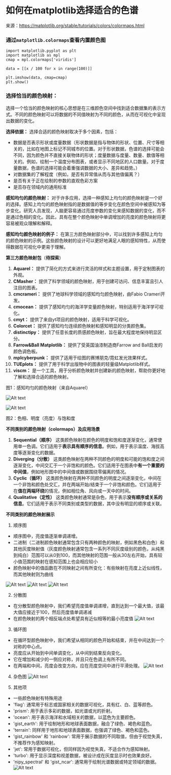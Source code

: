 # 如何在matplotlib选择适合的色谱  

来源：https://matplotlib.org/stable/tutorials/colors/colormaps.html
### 通过```matplotlib.colormaps```查看内置颜色图  

```
import matplotlib.pyplot as plt
import matplotlib as mpl
cmap = mpl.colormaps['viridis']

data = [[x / 100 for x in range(100)]]

plt.imshow(data, cmap=cmap)
plt.show()
```

### 选择恰当的颜色映射：
选择一个恰当的颜色映射的核心思想是在三维颜色空间中找到适合数据集的表示方式。不同的颜色映射可以将数据的不同值映射为不同的颜色，从而在可视化中呈现出数据的变化。

**选择依据：** 
选择合适的颜色映射取决于多个因素，包括：
- 数据是否表示形状或度量数据（形状数据是指与物体的形状、位置、尺寸等相关的，比如在地图上标记不同城市的位置。对于形状数据，色谱的选择可能会不同，因为颜色并不直接关联物体的形状；度量数据与度量、数量、数值等相关的。例如，绘制一个温度分布图表，或者显示不同地区的人口数量。对于度量数据，色谱的选择可能会着重强调数据的大小、差异和趋势。）
- 对数据集的了解程度（例如，是否有异常值从而与其他值偏离？）
- 是否有关于正在绘制的参数的直观色彩方案
- 是否存在领域内的通用标准

**感知均匀的颜色映射：** 
对于许多应用，选择一种感知上均匀的颜色映射是一个好的选择。感知上均匀的颜色映射指的是数据值的等步变化在颜色空间中被感知为等步变化。研究人员发现，人脑更容易通过亮度参数的变化来感知数据的变化，而不是通过色相的变化。因此，具有在整个颜色映射中单调增加的亮度的颜色映射将更容易被观众理解和解释。
    
**感知均匀颜色映射的例子：** 
在第三方颜色映射部分中，可以找到许多感知上均匀的颜色映射的示例。这些颜色映射的设计可以更好地满足人眼的感知特性，从而使得数据在可视化中更易于理解。

**第三方颜色映射包**（**待探索**）
1. **Aquarel：** 提供了简化的方式来进行灵活的样式和主题设置，用于定制图表的外观。  
2. **CMasher：** 提供了科学领域的颜色映射，用于创建可访问、信息丰富且引人注目的图表。
3. **cmcrameri：** 提供了地球科学领域的感知均匀颜色映射，由Fabio Crameri开发。
4. **cmocean：** 提供了感知均匀的海洋学变量颜色映射，特别适用于海洋学可视化。
5. **cmyt：** 提供了来自yt项目的颜色映射，适用于科学可视化。
6. **Colorcet：** 提供了感知均匀连续颜色映射和感知明显的分类颜色集。
7. **distinctipy：** 提供了任意长度的质感颜色映射，旨在最大程度地保持明显区分。
8. **Farrow&Ball Matplotlib：** 提供了受英国油漆制造商Farrow and Ball启发的颜色调色板。
9. **mplcyberpunk：** 提供了适用于绘图的赛博朋克/霓虹发光效果样式。
10. **TUEplots：** 提供了用于科学出版物中的图表的轻量级Matplotlib样式。
11. **viscm：** 是一个工具，用于分析颜色映射并创建新的颜色映射，帮助你更好地了解和选择合适的颜色映射。

图1：感知均匀的颜色映射（来自Aquarel）

![Alt text](pics/20230818134801.png)



![Alt text](pics/20230818134938.png)

图2：色相、明度（亮度）与饱和度

**不同类别的颜色映射（colormaps）及应用场景**
1. **Sequential（顺序）** 
这类颜色映射在颜色的明度和饱和度逐渐变化，通常使用单一色调。它们适用于**表示具有顺序的信息**。例如，用于表示温度、海拔高度等逐渐变化的数据。
2. **Diverging（分散）**
这类颜色映射在两种不同颜色的明度和可能的饱和度之间逐渐变化，中间交汇于一个非饱和的颜色。它们适用于在图表中**有一个重要的中间值**，例如地形图中的中间值或数据围绕零偏离的情况。
3. **Cyclic（循环）**
这类颜色映射在两种不同颜色的明度之间逐渐变化，中间在一个非饱和颜色处交汇，并在两端开始/结束于一个非饱和颜色。它们适用于在**值在两端环绕**的情况，例如相位角、风向或一天中的时间。
4. **Qualitative（定性）**
这类颜色映射通常是杂色，用于表示**没有顺序或关系的信息**。它们适用于表示不同类别或类型的数据，其中没有明显的顺序或关联。

**不同类别的颜色映射展示**
1. 顺序图
- 顺序图中，亮度值逐渐单调递增。
- 二进制（二进制颜色映射通常包含只有两种颜色的映射，例如黑色和白色）和其他灰度映射值（灰度颜色映射通常包含一系列不同灰度级别的颜色，从纯黑到纯白）范围可以从0到100，而其他映射的范围一般从30左右开始，具有较小值范围的映射在感知范围上也会相应较小
- 颜色映射中的值函数在不同映射之间有所变化：有些映射在亮度上近似线性，而其他映射则为曲线

![Alt text](pics/20230818151230.png)
![Alt text](pics/20230818151550.png)
![Alt text](pics/20230818152104.png)

2. 分散图
- 在分散型颜色映射中，我们希望亮度值单调递增，直到达到一个最大值，该最大值应接近于100，然后亮度值单调递减
- 在颜色映射的两个相反端点处希望具有近似相等的最小亮度值
![Alt text](pics/20230818153238.png)

3. 循环图
- 在循环型颜色映射中，我们希望从相同的颜色开始和结束，并在中间达到一个对称的中心点。
- 亮度应从开始到中间单调变化，从中间到结束反向变化。
- 它在增加和减少的一侧应对称，并且只在色调上有所不同。
- 在两端和中间，亮度会改变方向，应在亮度空间中进行平滑处理。
![Alt text](pics/20230818153459.png)


 4. 杂色图
![Alt text](pics/20230818153708.png)

 5. 其他项
 - 一些颜色映射有特殊用途
 - 'flag': 通常用于标志或国家相关的数据可视化，具有红、白、蓝等颜色。
- 'prism': 用于表示多彩的数据，如光谱或光的折射。
- 'ocean': 用于表示海洋和水域相关的数据，以蓝色为主要颜色。
- 'gist_earth': 用于绘制地形和地球表面数据，融合了绿色、褐色和蓝色。
- 'terrain': 同样用于地形和地球表面数据，也强调了绿色、褐色和蓝色。
-  'gist_rainbow' 和 'rainbow': 常用于展示数据的不同取值，但由于视觉失真，不推荐作为感知映射。
- 'jet': 常用于数据可视化，但同样因为视觉失真，不适合作为感知映射。
- 'turbo': 用于显示深度和视差数据，被设计成在灰度显示时也效果良好。
- 'nipy_spectral' 和 'gist_ncar': 通常用于绘制光谱数据或特定领域的数据。
![Alt text](pics/20230818154315.png)

